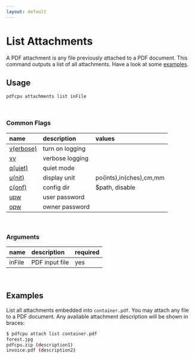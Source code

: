 ```yaml
---
layout: default
---
```


# List Attachments

A PDF attachment is any file previously attached to a PDF document. This command outputs a list of all attachments. Have a look at some [examples](#examples).

## Usage

```
pdfcpu attachments list inFile
```

<br>

### Common Flags

| name                                            | description     | values
|:------------------------------------------------|:----------------|:-------
| [v(erbose)](../getting_started/common_flags.md) | turn on logging |
| [vv](../getting_started/common_flags.md)        | verbose logging |
| [q(uiet)](../getting_started/common_flags.md)   | quiet mode      |
| [u(nit)](../getting_started/common_flags.md)    | display unit    | po(ints),in(ches),cm,mm
| [c(onf)](..getting_started/common_flags.md)       | config dir      | $path, disable
| [upw](..getting_started/common_flags.md)          | user password   |
| [opw](..getting_started/common_flags.md)          | owner password  |

<br>

### Arguments

| name         | description         | required
|:-------------|:--------------------|:--------
| inFile       | PDF input file      | yes

<br>

## Examples

 List all attachments embedded into `container.pdf`. You may attach any file to a PDF document.
 Any available attachment description will be shown in braces:

```sh
$ pdfcpu attach list container.pdf
forest.jpg
pdfcpu.zip (description1)
invoice.pdf (description2)
```
